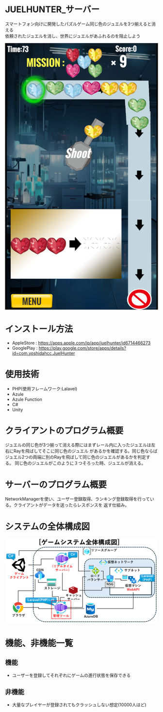 # JUELHUNTER_サーバー
スマートフォン向けに開発したパズルゲーム同じ色のジュエルを3つ揃えると消える  
依頼されたジュエルを消し、世界にジュエルがあふれるのを阻止しよう

![JUELHUNTER](https://github.com/Kinako-Amamitu/pazzle-admin-console/blob/master/img/git/Juel.png?raw=true)
  
# インストール方法
* AppleStore : https://apps.apple.com/jp/app/juelhunter/id6714466273
* GooglePlay : https://play.google.com/store/apps/details?id=com.yoshidahcc.JuelHunter

# 使用技術
* PHP(使用フレームワーク:Lalavel)
* Azule
* Azule Function
* C#
* Unity

# クライアントのプログラム概要
ジュエルの同じ色が3つ揃って消える際にはまずレール内に入ったジュエルは左右にRayを飛ばしてそこに同じ色のジュエル
があるかを確認する。同じ色ならばジュエル2つの両端に別のRayを飛ばして同じ色のジュエルがあるかを判定する。
同じ色のジュエルがこのように３つそろった時、ジュエルが消える。

# サーバーのプログラム概要
NetworkManagerを使い、ユーザー登録取得、ランキング登録取得を行っている。クライアントがデータを送ったらレスポンスを
返す仕組み。

# システムの全体構成図
![JUELHUNTER](https://github.com/Kinako-Amamitu/pazzle-admin-console/blob/master/img/git/ERz.PNG?raw=true)
# 機能、非機能一覧

## 機能
* ユーザーを登録してそれぞれにゲームの進行状態を保存できる
## 非機能
* 大量なプレイヤーが登録されてもクラッシュしない想定(10000人ほど)
